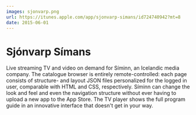 ```yaml
---
images: sjonvarp.png
url: https://itunes.apple.com/app/sjonvarp-simans/id724740942?mt=8
date: 2015-06-01
---
```


#  Sjónvarp Símans
Live streaming TV and video on demand for Síminn, an Icelandic media company. The catalogue browser is entirely remote-controlled: each page consists of structure- and layout JSON files personalized for the logged in user, comparable with HTML and CSS, respectively. Síminn can change the look and feel and even the navigation structure without ever having to upload a new app to the App Store. The TV player shows the full program guide in an innovative interface that doesn't get in your way.
